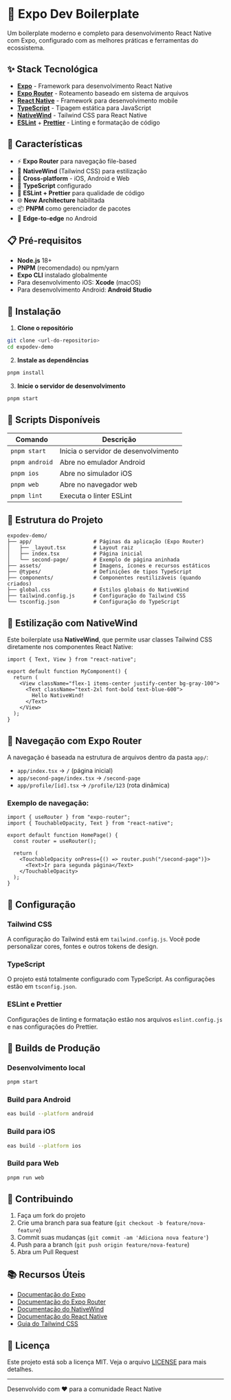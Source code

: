 # 🚀 Expo Dev Boilerplate

Um boilerplate moderno e completo para desenvolvimento React Native com Expo, configurado com as melhores práticas e ferramentas do ecossistema.

## ✨ Stack Tecnológica

- **[Expo](https://expo.dev/)** - Framework para desenvolvimento React Native
- **[Expo Router](https://docs.expo.dev/routing/introduction/)** - Roteamento baseado em sistema de arquivos
- **[React Native](https://reactnative.dev/)** - Framework para desenvolvimento mobile
- **[TypeScript](https://www.typescriptlang.org/)** - Tipagem estática para JavaScript
- **[NativeWind](https://www.nativewind.dev/)** - Tailwind CSS para React Native
- **[ESLint](https://eslint.org/)** + **[Prettier](https://prettier.io/)** - Linting e formatação de código

## 🎯 Características

- ⚡ **Expo Router** para navegação file-based
- 🎨 **NativeWind** (Tailwind CSS) para estilização
- 📱 **Cross-platform** - iOS, Android e Web
- 🔧 **TypeScript** configurado
- 💅 **ESLint + Prettier** para qualidade de código
- 🌐 **New Architecture** habilitada
- 📦 **PNPM** como gerenciador de pacotes
- 🎯 **Edge-to-edge** no Android

## 📋 Pré-requisitos

- **Node.js** 18+
- **PNPM** (recomendado) ou npm/yarn
- **Expo CLI** instalado globalmente
- Para desenvolvimento iOS: **Xcode** (macOS)
- Para desenvolvimento Android: **Android Studio**

## 🚀 Instalação

1. **Clone o repositório**

```bash
git clone <url-do-repositorio>
cd expodev-demo
```

2. **Instale as dependências**

```bash
pnpm install
```

3. **Inicie o servidor de desenvolvimento**

```bash
pnpm start
```

## 📱 Scripts Disponíveis

| Comando        | Descrição                            |
| -------------- | ------------------------------------ |
| `pnpm start`   | Inicia o servidor de desenvolvimento |
| `pnpm android` | Abre no emulador Android             |
| `pnpm ios`     | Abre no simulador iOS                |
| `pnpm web`     | Abre no navegador web                |
| `pnpm lint`    | Executa o linter ESLint              |

## 📁 Estrutura do Projeto

```
expodev-demo/
├── app/                    # Páginas da aplicação (Expo Router)
│   ├── _layout.tsx         # Layout raiz
│   ├── index.tsx           # Página inicial
│   └── second-page/        # Exemplo de página aninhada
├── assets/                 # Imagens, ícones e recursos estáticos
├── @types/                 # Definições de tipos TypeScript
├── components/             # Componentes reutilizáveis (quando criados)
├── global.css              # Estilos globais do NativeWind
├── tailwind.config.js      # Configuração do Tailwind CSS
└── tsconfig.json           # Configuração do TypeScript
```

## 🎨 Estilização com NativeWind

Este boilerplate usa **NativeWind**, que permite usar classes Tailwind CSS diretamente nos componentes React Native:

```tsx
import { Text, View } from "react-native";

export default function MyComponent() {
  return (
    <View className="flex-1 items-center justify-center bg-gray-100">
      <Text className="text-2xl font-bold text-blue-600">
        Hello NativeWind!
      </Text>
    </View>
  );
}
```

## 🧭 Navegação com Expo Router

A navegação é baseada na estrutura de arquivos dentro da pasta `app/`:

- `app/index.tsx` → `/` (página inicial)
- `app/second-page/index.tsx` → `/second-page`
- `app/profile/[id].tsx` → `/profile/123` (rota dinâmica)

### Exemplo de navegação:

```tsx
import { useRouter } from "expo-router";
import { TouchableOpacity, Text } from "react-native";

export default function HomePage() {
  const router = useRouter();

  return (
    <TouchableOpacity onPress={() => router.push("/second-page")}>
      <Text>Ir para segunda página</Text>
    </TouchableOpacity>
  );
}
```

## 🔧 Configuração

### Tailwind CSS

A configuração do Tailwind está em `tailwind.config.js`. Você pode personalizar cores, fontes e outros tokens de design.

### TypeScript

O projeto está totalmente configurado com TypeScript. As configurações estão em `tsconfig.json`.

### ESLint e Prettier

Configurações de linting e formatação estão nos arquivos `eslint.config.js` e nas configurações do Prettier.

## 📱 Builds de Produção

### Desenvolvimento local

```bash
pnpm start
```

### Build para Android

```bash
eas build --platform android
```

### Build para iOS

```bash
eas build --platform ios
```

### Build para Web

```bash
pnpm run web
```

## 🤝 Contribuindo

1. Faça um fork do projeto
2. Crie uma branch para sua feature (`git checkout -b feature/nova-feature`)
3. Commit suas mudanças (`git commit -am 'Adiciona nova feature'`)
4. Push para a branch (`git push origin feature/nova-feature`)
5. Abra um Pull Request

## 📚 Recursos Úteis

- [Documentação do Expo](https://docs.expo.dev/)
- [Documentação do Expo Router](https://docs.expo.dev/routing/introduction/)
- [Documentação do NativeWind](https://www.nativewind.dev/)
- [Documentação do React Native](https://reactnative.dev/)
- [Guia do Tailwind CSS](https://tailwindcss.com/docs)

## 📄 Licença

Este projeto está sob a licença MIT. Veja o arquivo [LICENSE](LICENSE) para mais detalhes.

---

Desenvolvido com ❤️ para a comunidade React Native
